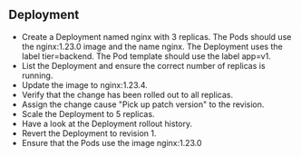 ## Deployment

- Create a Deployment named nginx with 3 replicas. The Pods should use the nginx:1.23.0 image and the name nginx. The Deployment uses the label tier=backend. The Pod template should use the label app=v1.
- List the Deployment and ensure the correct number of replicas is running.
- Update the image to nginx:1.23.4.
- Verify that the change has been rolled out to all replicas.
- Assign the change cause "Pick up patch version" to the revision.
- Scale the Deployment to 5 replicas.
- Have a look at the Deployment rollout history.
- Revert the Deployment to revision 1.
- Ensure that the Pods use the image nginx:1.23.0
